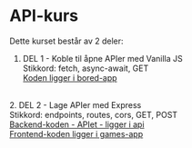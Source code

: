 # API-kurs

Dette kurset består av 2 deler:

1. DEL 1 - Koble til åpne APIer med Vanilla JS\
   Stikkord: fetch, async-await, GET\
   [Koden ligger i bored-app](https://github.com/Madelelo/api-kurs/tree/main/bored-app)

\
2. DEL 2 - Lage APIer med Express\
 Stikkord: endpoints, routes, cors, GET, POST\
 [Backend-koden - APIet - ligger i api](https://github.com/Madelelo/api-kurs/tree/main/api)\
 [Frontend-koden ligger i games-app](https://github.com/Madelelo/api-kurs/tree/main/games-app)
